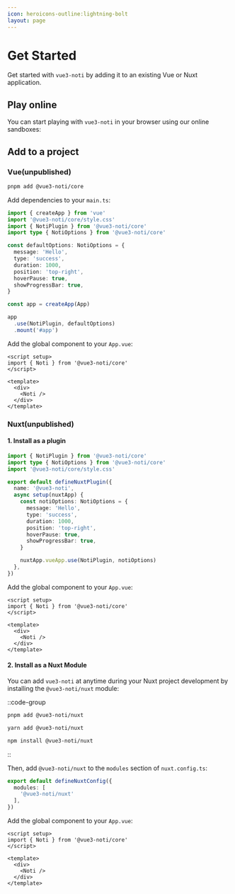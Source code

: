 ```yaml
---
icon: heroicons-outline:lightning-bolt
layout: page
---
```


# Get Started

Get started with `vue3-noti` by adding it to an existing Vue or Nuxt application.

## Play online

You can start playing with `vue3-noti` in your browser using our online sandboxes:

<!-- :button-link[Play on StackBlitz]{icon="IconStackBlitz" href="<https://stackblitz.com/github/nuxt/starter/tree/content>" blank style="margin-right: var(--space-4);"}
:button-link[Play on CodeSandbox]{icon="IconCodeSandBox" href="<https://codesandbox.io/s/github/nuxt/starter/tree/content>" blank} -->

## Add to a project

### Vue(unpublished)

```bash
pnpm add @vue3-noti/core
```

Add dependencies to your `main.ts`:

```ts [main.ts]
import { createApp } from 'vue'
import '@vue3-noti/core/style.css'
import { NotiPlugin } from '@vue3-noti/core'
import type { NotiOptions } from '@vue3-noti/core'

const defaultOptions: NotiOptions = {
  message: 'Hello',
  type: 'success',
  duration: 1000,
  position: 'top-right',
  hoverPause: true,
  showProgressBar: true,
}

const app = createApp(App)

app
  .use(NotiPlugin, defaultOptions)
  .mount('#app')
```

Add the global component to your `App.vue`:

```vue[app.vue]
<script setup>
import { Noti } from '@vue3-noti/core'
</script>

<template>
  <div>
    <Noti />
  </div>
</template>
```

### Nuxt(unpublished)

#### 1. Install as a plugin

```ts [plugins/vue3-noti.ts]
import { NotiPlugin } from '@vue3-noti/core'
import type { NotiOptions } from '@vue3-noti/core'
import '@vue3-noti/core/style.css'

export default defineNuxtPlugin({
  name: '@vue3-noti',
  async setup(nuxtApp) {
    const notiOptions: NotiOptions = {
      message: 'Hello',
      type: 'success',
      duration: 1000,
      position: 'top-right',
      hoverPause: true,
      showProgressBar: true,
    }

    nuxtApp.vueApp.use(NotiPlugin, notiOptions)
  },
})
```

Add the global component to your `App.vue`:

```vue[app.vue]
<script setup>
import { Noti } from '@vue3-noti/core'
</script>

<template>
  <div>
    <Noti />
  </div>
</template>
```

#### 2. Install as a Nuxt Module
You can add `vue3-noti` at anytime during your Nuxt project development by installing the `@vue3-noti/nuxt` module:

::code-group

  ```bash [pnpm]
  pnpm add @vue3-noti/nuxt
  ```

  ```bash [yarn]
  yarn add @vue3-noti/nuxt
  ```

  ```bash [npm]
  npm install @vue3-noti/nuxt
  ```

::

Then, add `@vue3-noti/nuxt` to the `modules` section of `nuxt.config.ts`:

```ts [nuxt.config.ts]
export default defineNuxtConfig({
  modules: [
    '@vue3-noti/nuxt'
  ],
})
```


Add the global component to your `App.vue`:

```vue[app.vue]
<script setup>
import { Noti } from '@vue3-noti/core'
</script>

<template>
  <div>
    <Noti />
  </div>
</template>
```
